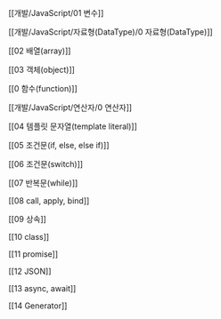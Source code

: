[[개발/JavaScript/01 변수]]

[[개발/JavaScript/자료형(DataType)/0 자료형(DataType)]]

[[02 배열(array)]]

[[03 객체(object)]]

[[0 함수(function)]]

[[개발/JavaScript/연산자/0 연산자]]

[[04 템플릿 문자열(template literal)]]

[[05 조건문(if, else, else if)]]

[[06 조건문(switch)]]

[[07 반복문(while)]]

[[08 call, apply, bind]]

[[09 상속]]

[[10 class]]

[[11 promise]]

[[12 JSON]]

[[13 async, await]]

[[14 Generator]]
